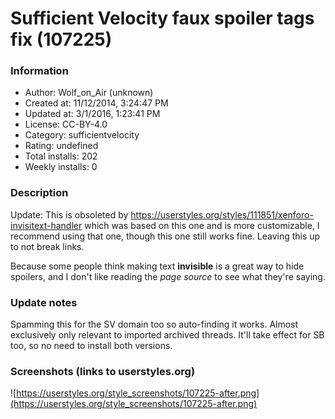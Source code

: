 # Sufficient Velocity faux spoiler tags fix (107225)

### Information
- Author: Wolf_on_Air (unknown)
- Created at: 11/12/2014, 3:24:47 PM
- Updated at: 3/1/2016, 1:23:41 PM
- License: CC-BY-4.0
- Category: sufficientvelocity
- Rating: undefined
- Total installs: 202
- Weekly installs: 0


### Description
Update: This is obsoleted by https://userstyles.org/styles/111851/xenforo-invisitext-handler which was based on this one and is more customizable, I recommend using that one, though this one still works fine. Leaving this up to not break links.



Because some people think making text <b>invisible</b> is a great way to hide spoilers, and I don't like reading the <i>page source</i> to see what they're saying.

### Update notes
Spamming this for the SV domain too so auto-finding it works. Almost exclusively only relevant to imported archived threads. It'll take effect for SB too, so no need to install both versions.

### Screenshots (links to userstyles.org)
![https://userstyles.org/style_screenshots/107225-after.png](https://userstyles.org/style_screenshots/107225-after.png)


